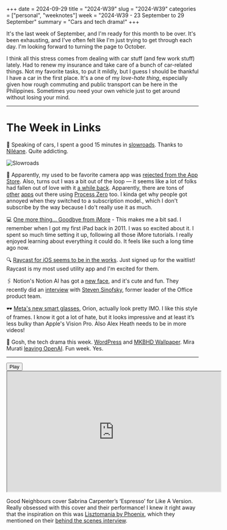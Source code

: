 +++
date = 2024-09-29
title = "2024-W39"
slug = "2024-W39"
categories = ["personal", "weeknotes"]
week = "2024-W39 - 23 September to 29 September"
summary = "Cars and tech drama!"
+++


It's the last week of September, and I'm ready for this month to be over. It's been exhausting, and I've often felt like I'm just trying to get through each day. I'm looking forward to turning the page to October.

I think all this stress comes from dealing with car stuff (and few work stuff) lately. Had to renew my insurance and take care of a bunch of car-related things. Not my favorite tasks, to put it mildly, but I guess I should be thankful I have a car in the first place. It's a one of my *love-hate thing*, especially given how rough commuting and public transport can be here in the Philippines. Sometimes you need your own vehicle just to get around without losing your mind.

---

# The Week in Links

🚗 Speaking of cars, I spent a good 15 minutes in [slowroads](https://nileane.fr/@nileane/113194188891066173). Thanks to [Niléane](https://nileane.fr/@nileane/113194188891066173). Quite addicting.

![Slowroads](/weeknotes/2024-W39/slowroads2.gif "Slowroads")

📱 Apparently, my used to be favorite camera app was [rejected from the App Store](https://mjtsai.com/blog/2024/09/24/halide-rejected-from-the-app-store/?ref=krabf.com). Also, turns out I was a bit out of the loop — it seems like a lot of folks had fallen out of love with it [a while back](https://new.reddit.com/r/ShotWithHalide/comments/xkc5jf/your_free_updates_to_halide_have_ended/). Apparently, there are tons of [other](https://apps.apple.com/us/app/no-fusion-a-simple-pro-cam/id6444706244) [apps](https://www.mood.camera/) out there using [Process Zero](https://www.lux.camera/introducing-process-zero-for-iphone/) too. I kinda get why people got annoyed when they switched to a subscription model., which I don't subscribe by the way because I do't really use it as much.

💻 [One more thing... Goodbye from iMore](https://www.imore.com/apple/one-more-thing-goodbye-from-imore) - This makes me a bit sad. I remember when I got my first iPad back in 2011. I was so excited about it. I spent so much time setting it up, following all those iMore tutorials. I really enjoyed learning about everything it could do. It feels like such a long time ago now.

🔍 [Raycast for iOS seems to be in the works](https://www.raycast.com/blog/series-b). Just signed up for the waitlist! Raycast is my most used utility app and I'm excited for them.

🖇️ Notion's Notion AI has got a [new face](https://www.notion.so/product/ai), and it's cute and fun. They recently did an [interview](https://www.notion.so/blog/clippy-walked-so-notion-ai-could-run) with [Steven Sinofsky](https://en.wikipedia.org/wiki/Steven_Sinofsky), former leader of the Office product team.

🕶️ [Meta's new smart glasses](https://www.theverge.com/24253908/meta-orion-ar-glasses-demo-mark-zuckerberg-interview), Orion, actually look pretty IMO. I like this style of frames. I know it got a lot of hate, but it looks impressive and at least it’s less bulky than Apple's Vision Pro. Also Alex Heath needs to be in more videos!

📰 Gosh, the tech drama this week. [WordPress](https://kevquirk.com/blog/my-thoughts-on-the-wordpress-drama/?ref=krabf.com) and [MKBHD Wallpaper](https://www.forbes.com/sites/danidiplacido/2024/09/25/marques-brownlees-panels-backlash-explained/). Mira Murati [leaving OpenAI](https://www.theverge.com/2024/9/25/24254431/openai-cto-mira-murati-leaving). Fun week. Yes.

---

<lite-youtube videoid="JOfHl-l-75Q" style="background-image: url(&quot;https://i.ytimg.com/vi/JOfHl-l-75Q/hqdefault.jpg&quot;);" class="lyt-activated"><button type="button" class="lty-playbtn"><span class="lyt-visually-hidden">Play</span></button><iframe width="560" height="315" title="Play" allow="accelerometer; autoplay; encrypted-media; gyroscope; picture-in-picture" allowfullscreen="" src="https://www.youtube-nocookie.com/embed/JOfHl-l-75Q?autoplay"></iframe></lite-youtube>

Good Neighbours cover Sabrina Carpenter’s ‘Espresso’ for Like A Version. Really obsessed with this cover and their performance! I knew it right away that the inspiration on this was [Lisztomania by Phoenix](https://www.youtube.com/watch?v=4BJDNw7o6so), which they mentioned on their [behind the scenes interview](https://www.youtube.com/watch?v=hY-OSciWP7o).